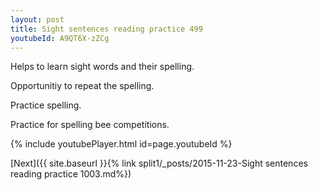 ```yaml
---
layout: post
title: Sight sentences reading practice 499
youtubeId: A9QT6X-zZCg
---
```

 
 
Helps to learn sight words and their spelling.

Opportunitiy to repeat the spelling. 

Practice spelling. 
 
Practice for spelling bee competitions. 
 
{% include youtubePlayer.html id=page.youtubeId %}
 
 

[Next]({{ site.baseurl }}{% link  split1/_posts/2015-11-23-Sight sentences reading practice 1003.md%})
 
